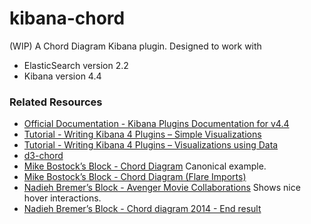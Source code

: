 # kibana-chord

(WIP) A Chord Diagram Kibana plugin. Designed to work with

 * ElasticSearch version 2.2
 * Kibana version 4.4

### Related Resources

 * [Official Documentation - Kibana Plugins Documentation for v4.4](https://www.elastic.co/guide/en/kibana/4.4/kibana-plugins.html)
 * [Tutorial - Writing Kibana 4 Plugins – Simple Visualizations](https://www.timroes.de/2015/12/02/writing-kibana-4-plugins-simple-visualizations/)
 * [Tutorial - Writing Kibana 4 Plugins – Visualizations using Data](https://www.timroes.de/2015/12/06/writing-kibana-4-plugins-visualizations-using-data/)
 * [d3-chord](https://github.com/d3/d3-chord)
 * [Mike Bostock’s Block - Chord Diagram](http://bl.ocks.org/mbostock/4062006) Canonical example.
 * [Mike Bostock’s Block - Chord Diagram (Flare Imports)](http://bl.ocks.org/mbostock/1046712)
 * [Nadieh Bremer’s Block - Avenger Movie Collaborations](http://bl.ocks.org/nbremer/864b11eb83aac3a1f6a2) Shows nice hover interactions.
 * [Nadieh Bremer’s Block - Chord diagram 2014 - End result](http://bl.ocks.org/nbremer/7d0a91497fc64f30d1ab)
